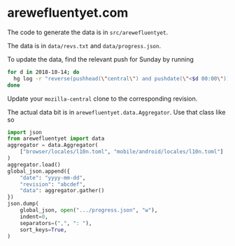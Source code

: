 # arewefluentyet.com

The code to generate the data is in `src/arewefluentyet`.

The data is in `data/revs.txt` and `data/progress.json`.

To update the data, find the relevant push for Sunday by running

```bash
for d in 2018-10-14; do
  hg log -r "reverse(pushhead(\"central\") and pushdate(\"<$d 00:00\"))" -l 1 -T"$d {node|short}\n" >> data/revs.txt
done
```

Update your `mozilla-central` clone to the corresponding revision.

The actual data bit is in `arewefluentyet.data.Aggregator`. Use that class like so

```python
import json
from arewefluentyet import data
aggregator = data.Aggregator(
    ["browser/locales/l10n.toml", "mobile/android/locales/l10n.toml"]
)
aggregator.load()
global_json.append({
    "date": "yyyy-mm-dd",
    "revision": "abcdef",
    "data": aggregator.gather()
})
json.dump(
    global_json, open(".../progress.json", "w"),
    indent=0,
    separators=(",", ": "),
    sort_keys=True,
)
```
